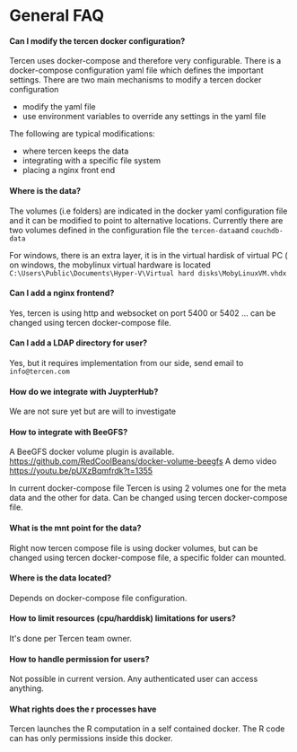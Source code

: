 # General FAQ

#### Can I modify the tercen docker configuration?
Tercen uses docker-compose and therefore very configurable. There is a docker-compose configuration yaml file which defines the important settings.
There are two main mechanisms to modify a tercen docker configuration
* modify the yaml file
* use environment variables to override any settings in the yaml file

The following are typical modifications:
* where tercen keeps the data
* integrating with a specific file system
* placing a nginx front end

#### Where is the data?
The volumes (i.e folders) are indicated in the docker yaml configuration file and it can be modified to point to alternative locations.
Currently there are two volumes defined in the configuration file the `tercen-data`and `couchdb-data`

For windows, there is an extra layer, it is in the virtual hardisk of virtual PC ( on windows, the mobylinux virtual hardware is located
`C:\Users\Public\Documents\Hyper-V\Virtual hard disks\MobyLinuxVM.vhdx`

#### Can I add a nginx frontend?
Yes, tercen is using http and websocket on port 5400 or 5402 ... can be 
changed using tercen docker-compose file.

#### Can I add a LDAP directory for user?
Yes, but it requires implementation from our side, send email to `info@tercen.com`

#### How do we integrate with JuypterHub?
We are not sure yet but are will to investigate

#### How to integrate with BeeGFS?
A BeeGFS docker volume plugin is available.
https://github.com/RedCoolBeans/docker-volume-beegfs
A demo video
https://youtu.be/pUXzBqmfrdk?t=1355

In current docker-compose file Tercen is using 2 volumes one for the 
meta data and the other for data.
Can be changed using tercen docker-compose file.

#### What is the mnt point for the data?
Right now tercen compose file is using docker volumes, but can be 
changed using tercen docker-compose file, a specific folder can mounted.

#### Where is the data located?
Depends on docker-compose file configuration.

#### How to limit resources (cpu/harddisk) limitations for users?
It's done per Tercen team owner.

#### How to handle permission for users?
Not possible in current version.
Any authenticated user can access anything.

####  What rights does the r processes have
Tercen launches the R computation in a self contained docker. The R code can has only permissions inside this docker.
